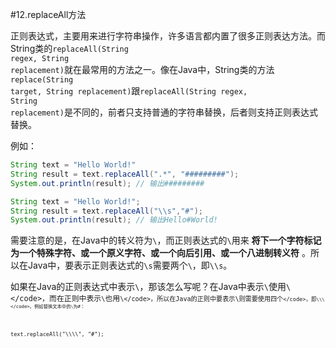 #12.replaceAll方法

正则表达式，主要用来进行字符串操作，许多语言都内置了很多正则表达方法。而String类的<code>replaceAll(String regex, String replacement)</code>就在最常用的方法之一。像在Java中，String类的方法<code>replace(String target, String replacement)</code>跟<code>replaceAll(String regex, String replacement)</code>是不同的，前者只支持普通的字符串替换，后者则支持正则表达式替换。

例如：

```java
String text = "Hello World!"
String result = text.replaceAll(".*", "#########");
System.out.println(result); // 输出#########

String text = "Hello World!";
String result = text.replaceAll("\\s","#");
System.out.println(result); // 输出Hello#World!
```

需要注意的是，在Java中的转义符为<code>\\</code>，而正则表达式的<code>\\</code>用来 **将下一个字符标记为一个特殊字符、或一个原义字符、或一个向后引用、或一个八进制转义符** 。所以在Java中，要表示正则表达式的<code>\s</code>需要两个<code>\\</code>，即<code>\\\s</code>。

如果在Java的正则表达式中表示<code>\\</code>，那该怎么写呢？在Java中表示<code>\\</code>使用<code>\\\</code>，而在正则中表示<code>\\</code>也用<code>\\\</code>，所以在Java的正则中要表示\则需要使用四个<code>\</code>，即<code>\\\\\\\</code>。例如替换文本中的<code>\\</code>为#：

```
text.replaceAll("\\\\", "#");
```


